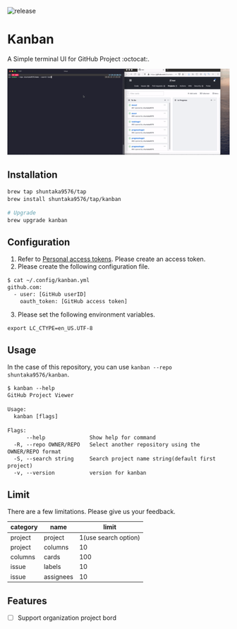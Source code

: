 ![release](https://github.com/shuntaka9576/kanban/workflows/release/badge.svg)

# Kanban
A Simple terminal UI for GitHub Project :octocat:.

![gif](https://github.com/shuntaka9576/kanban/blob/master/doc/gif/kanban.gif?raw=true)

## Installation
```bash
brew tap shuntaka9576/tap
brew install shuntaka9576/tap/kanban
```

```bash
# Upgrade
brew upgrade kanban
```

## Configuration
1. Refer to [Personal access tokens](https://github.com/settings/tokens). Please create an access token.
2. Please create the following configuration file.
```
$ cat ~/.config/kanban.yml
github.com:
  - user: [GitHub userID]
    oauth_token: [GitHub access token]
```
3. Please set the following environment variables.
```
export LC_CTYPE=en_US.UTF-8
```

## Usage
In the case of this repository, you can use `kanban --repo shuntaka9576/kanban`.

```
$ kanban --help
GitHub Project Viewer

Usage:
  kanban [flags]

Flags:
      --help              Show help for command
  -R, --repo OWNER/REPO   Select another repository using the OWNER/REPO format
  -S, --search string     Search project name string(default first project)
  -v, --version           version for kanban
```

## Limit
There are a few limitations. Please give us your feedback.

|category|name|limit|
|---|---|---|
|project|project|1(use search option)|
|project|columns|10|
|columns|cards|100|
|issue|labels|10|
|issue|assignees|10|

## Features
* [ ] Support organization project bord
